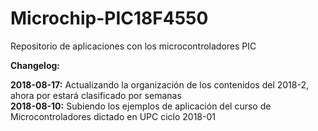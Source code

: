 # Microchip-PIC18F4550
Repositorio de aplicaciones con los microcontroladores PIC

<b> Changelog:</b>

<b>2018-08-17:</b> Actualizando la organización de los contenidos del 2018-2, ahora por estará clasificado por semanas <br>
<b>2018-08-10:</b> Subiendo los ejemplos de aplicación del curso de Microcontroladores dictado en UPC ciclo 2018-01
